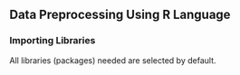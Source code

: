 ## Data Preprocessing Using R Language

### Importing Libraries
All libraries (packages) needed are selected by default.
